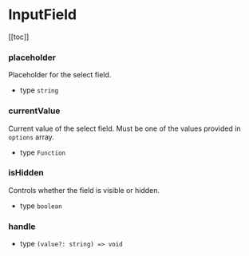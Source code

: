 # InputField

[[toc]]

### placeholder
Placeholder for the select field.
* type `string`

### currentValue
Current value of the select field. Must be one of the values provided in `options` array.
* type `Function`

### isHidden
Controls whether the field is visible or hidden.
* type `boolean`

### handle
* type `(value?: string) => void`